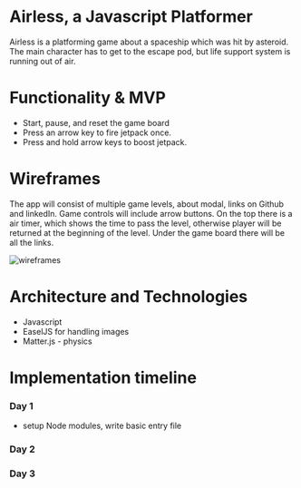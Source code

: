 # Airless, a Javascript Platformer

Airless is a platforming game about a spaceship which was hit by asteroid. The main character has to get to the escape pod, but life support system is running out of air.


# Functionality & MVP

* Start, pause, and reset the game board
* Press an arrow key to fire jetpack once.
* Press and hold arrow keys to boost jetpack.

# Wireframes

The app will consist of multiple game levels, about modal, links on Github and linkedIn. Game controls will include arrow buttons. On the top there is a air timer, which shows the time to pass the level, otherwise player will be returned at the beginning of the level. Under the game board there will be all the links.

![wireframes](https://s3.us-east-2.amazonaws.com/clone-app-dev/wire1.png)

# Architecture and Technologies

* Javascript
* EaselJS for handling images
* Matter.js - physics

# Implementation timeline

### Day 1
* setup Node modules, write basic entry file

### Day 2

### Day 3
